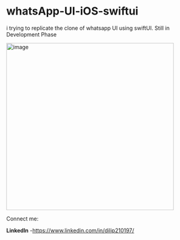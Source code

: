 # whatsApp-UI-iOS-swiftui
i trying to replicate the clone of whatsapp UI using swiftUI. Still in Development Phase

<img width="440" alt="image" src="https://user-images.githubusercontent.com/89332489/190510773-4d43fed6-c47d-4ef0-a387-5f0ac0cfa87c.png">



Connect me:

 **LinkedIn** -https://www.linkedin.com/in/dilip210197/
